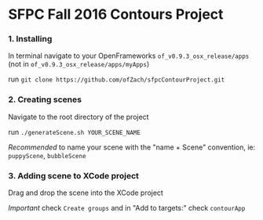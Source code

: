 # SFPC Fall 2016 Contours Project

### 1. Installing

In terminal navigate to your OpenFrameworks `of_v0.9.3_osx_release/apps` (not in `of_v0.9.3_osx_release/apps/myApps`)

run `git clone https://github.com/ofZach/sfpcContourProject.git`

### 2. Creating scenes

Navigate to the root directory of the project

run `./generateScene.sh YOUR_SCENE_NAME`

_Recommended_ to name your scene with the "name + Scene" convention, ie: `puppyScene`, `bubbleScene`

### 3. Adding scene to XCode project 

Drag and drop the scene into the XCode project 

*Important* check `Create groups` and in "Add to targets:" check `contourApp` 

